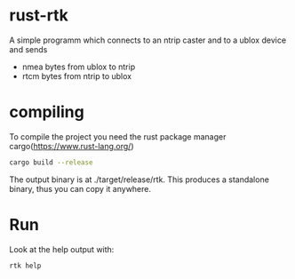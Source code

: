 # rust-rtk
A simple programm which connects to an ntrip caster and to a ublox device and sends
 - nmea bytes from ublox to ntrip
 - rtcm bytes from ntrip to ublox

# compiling
To compile the project you need the rust package manager cargo(https://www.rust-lang.org/)
```bash
cargo build --release
```
The output binary is at ./target/release/rtk. This produces a standalone binary, thus you can copy it anywhere.

# Run
Look at the help output with:
```bash
rtk help
```
